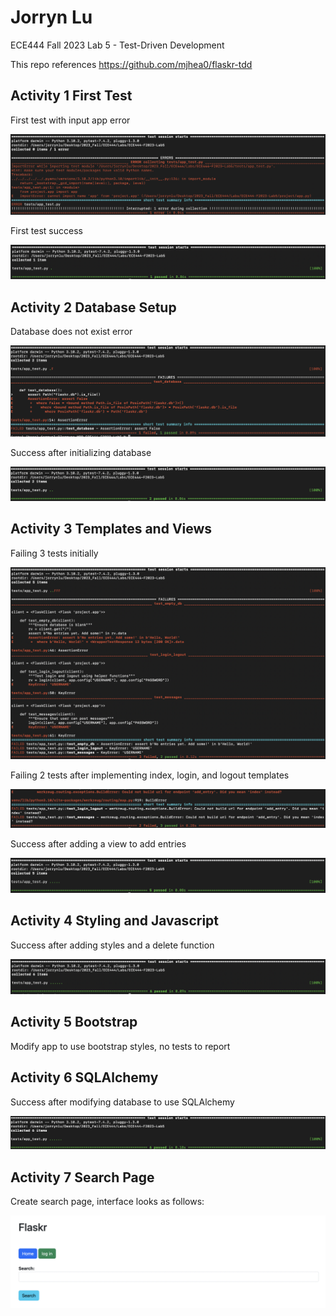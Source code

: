 # Jorryn Lu
ECE444 Fall 2023 Lab 5 - Test-Driven Development

This repo references https://github.com/mjhea0/flaskr-tdd

## Activity 1 First Test
First test with input app error
<p>
    <img src="screenshots/1-1-error.png" alt="Screenshot Activity 1-1"/>
</p>

First test success
<p>
    <img src="screenshots/1-2-success.png" alt="Screenshot Activity 1-2"/>
</p>

## Activity 2 Database Setup
Database does not exist error
<p>
    <img src="screenshots/2-1-error.png" alt="Screenshot Activity 2-1"/>
</p>

Success after initializing database
<p>
    <img src="screenshots/2-2-success.png" alt="Screenshot Activity 2-2"/>
</p>

## Activity 3 Templates and Views
Failing 3 tests initially
<p>
    <img src="screenshots/3-1-error.png" alt="Screenshot Activity 3-1"/>
</p>

Failing 2 tests after implementing index, login, and logout templates
<p>
    <img src="screenshots/3-2-error.png" alt="Screenshot Activity 3-2"/>
</p>

Success after adding a view to add entries
<p>
    <img src="screenshots/3-3-success.png" alt="Screenshot Activity 3-3"/>
</p>

## Activity 4 Styling and Javascript
Success after adding styles and a delete function
<p>
    <img src="screenshots/4-1-success.png" alt="Screenshot Activity 4-1"/>
</p>

## Activity 5 Bootstrap
Modify app to use bootstrap styles, no tests to report

## Activity 6 SQLAlchemy
Success after modifying database to use SQLAlchemy
<p>
    <img src="screenshots/6-1-success.png" alt="Screenshot Activity 6-1"/>
</p>

## Activity 7 Search Page
Create search page, interface looks as follows:
<p>
    <img src="screenshots/7-1-interface.png" alt="Screenshot Activity 7-1"/>
</p>